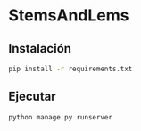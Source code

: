 # StemsAndLems

## Instalación

```bash
pip install -r requirements.txt
```

## Ejecutar


```bash
python manage.py runserver
```
